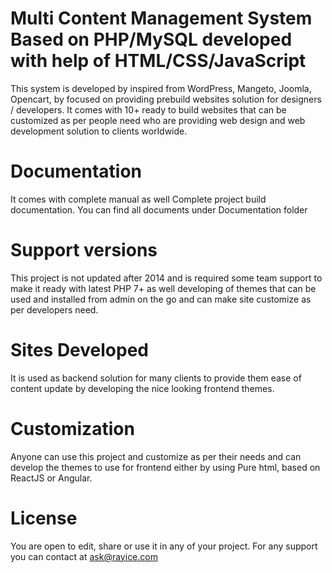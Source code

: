 # Multi Content Management System Based on PHP/MySQL developed with help of HTML/CSS/JavaScript

This system is developed by inspired from WordPress, Mangeto, Joomla, Opencart, by focused on providing prebuild websites solution for designers / developers. It comes with 10+ ready to build websites that can be customized as per people need who are providing web design and web development solution to clients worldwide.

# Documentation

It comes with complete manual as well Complete project build documentation. You can find all documents under Documentation folder

# Support versions

This project is not updated after 2014 and is required some team support to make it ready with latest PHP 7+ as well developing of themes that can be used and installed from admin on the go and can make site customize as per developers need.

# Sites Developed

It is used as backend solution for many clients to provide them ease of content update by developing the nice looking frontend themes. 

# Customization

Anyone can use this project and customize as per their needs and can develop the themes to use for frontend either by using Pure html, based on ReactJS or Angular.

# License

You are open to edit, share or use it in any of your project. For any support you can contact at ask@rayice.com

